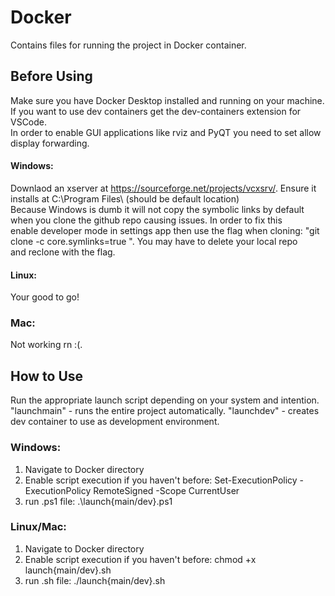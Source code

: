 # Docker
Contains files for running the project in Docker container.

## Before Using
Make sure you have Docker Desktop installed and running on your machine. If you want to use dev containers get the dev-containers
extension for VSCode.  
In order to enable GUI applications like rviz and PyQT you need to set allow display forwarding.  
#### Windows:
Downlaod an xserver at https://sourceforge.net/projects/vcxsrv/. Ensure it installs at C:\Program Files\ (should be default location)  
Because Windows is dumb it will not copy the symbolic links by default when you clone the github repo causing issues. In order to fix this   
enable developer mode in settings app then use the flag when cloning: "git clone -c core.symlinks=true <repo-url>". You may have to delete your local repo   
and reclone with the flag.  
#### Linux:
Your good to go!  
### Mac:   
Not working rn :(.  

## How to Use
Run the appropriate launch script depending on your system and intention. 
"launchmain" - runs the entire project automatically.
"launchdev" - creates dev container to use as development environment.

### Windows:
1. Navigate to Docker directory
2. Enable script execution if you haven't before: Set-ExecutionPolicy -ExecutionPolicy RemoteSigned -Scope CurrentUser
3. run .ps1 file: .\launch{main/dev}.ps1

### Linux/Mac:
1. Navigate to Docker directory
2. Enable script execution if you haven't before: chmod +x launch{main/dev}.sh
3. run .sh file: ./launch{main/dev}.sh
